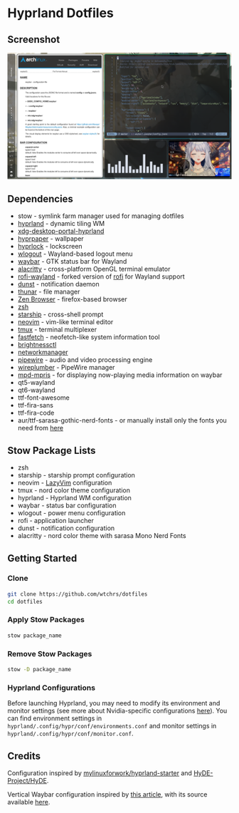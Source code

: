 # Hyprland Dotfiles

## Screenshot

![screenshot](assets/screenshot.png)

## Dependencies

- stow - symlink farm manager used for managing dotfiles
- [hyprland][hyprland] - dynamic tiling WM
- [xdg-desktop-portal-hyprland][xdg-desktop-portal-hyprland]
- [hyprpaper][hyprpaper] - wallpaper
- [hyprlock][hyprlock] - lockscreen
- [wlogout][wlogout] - Wayland-based logout menu
- [waybar][waybar] - GTK status bar for Wayland
- [alacritty][alacritty] - cross-platform OpenGL terminal emulator
- [rofi-wayland][rofi-wayland] - forked version of [rofi][rofi] for Wayland support
- [dunst][dunst] - notification daemon
- [thunar][thunar] - file manager
- [Zen Browser][zen-browser] - firefox-based browser
- [zsh][zsh]
- [starship][starship] - cross-shell prompt
- [neovim][neovim] - vim-like terminal editor
- [tmux][tmux] - terminal multiplexer
- [fastfetch][fastfetch] - neofetch-like system information tool
- [brightnessctl][brightnessctl]
- [networkmanager][networkmanager]
- [pipewire][pipewire] - audio and video processing engine
- [wireplumber][wireplumber] - PipeWire manager
- [mpd-mpris][mpd-mpris] - for displaying now-playing media information on waybar
- qt5-wayland
- qt6-wayland
- ttf-font-awesome
- ttf-fira-sans
- ttf-fira-code
- aur/ttf-sarasa-gothic-nerd-fonts - or manually install only the fonts you need from [here][sarasa-font-release]

## Stow Package Lists

- zsh
- starship - starship prompt configuration
- neovim - [LazyVim][lazyvim] configuration
- tmux - nord color theme configuration
- hyprland - Hyprland WM configuration
- waybar - status bar configuration
- wlogout - power menu configuration
- rofi - application launcher
- dunst - notification configuration
- alacritty - nord color theme with sarasa Mono Nerd Fonts

## Getting Started

### Clone

```sh
git clone https://github.com/wtchrs/dotfiles
cd dotfiles
```

### Apply Stow Packages

```sh
stow package_name
```

### Remove Stow Packages

```sh
stow -D package_name
```

### Hyprland Configurations

Before launching Hyprland, you may need to modify its environment and monitor settings
(see more about Nvidia-specific configurations [here][hyprland-nvidia]).
You can find environment settings in `hyprland/.config/hypr/conf/environments.conf` and
monitor settings in `hyprland/.config/hypr/conf/monitor.conf`.

## Credits

Configuration inspired by [mylinuxforwork/hyprland-starter][hyprland-starter] and [HyDE-Project/HyDE][HyDE].

Vertical Waybar configuration inspired by [this article](https://www.reddit.com/r/unixporn/comments/1caym4z/hyprland_vertical_bar_is_good/), with its source available [here](https://github.com/ketsumashu/nixx/blob/b44665bf6a760eca5660541df9fc95ea57f8bd65/home/waybar/default.nix).


[alacritty]: https://github.com/alacritty/alacritty
[brightnessctl]: https://github.com/Hummer12007/brightnessctl
[dunst]: https://github.com/dunst-project/dunst
[fastfetch]: https://github.com/fastfetch-cli/fastfetch
[HyDE]: https://github.com/HyDE-Project/HyDE
[hyprland]: https://github.com/hyprwm/Hyprland
[hyprland-nvidia]: https://wiki.hyprland.org/Nvidia/
[hyprland-starter]: https://github.com/mylinuxforwork/hyprland-starter
[hyprlock]: https://github.com/hyprwm/hyprlock
[hyprpaper]: https://github.com/hyprwm/hyprpaper
[lazyvim]: https://github.com/LazyVim/LazyVim
[mpd-mpris]: https://github.com/natsukagami/mpd-mpris
[neovim]: https://github.com/neovim/neovim
[networkmanager]: https://networkmanager.dev/
[pipewire]: https://pipewire.org/
[rofi-wayland]: https://github.com/lbonn/rofi
[rofi]: https://github.com/davatorium/rofi
[sarasa-font-release]: https://github.com/jonz94/Sarasa-Gothic-Nerd-Fonts/releases
[starship]: https://github.com/starship/starship
[thunar]: https://github.com/neilbrown/thunar
[tmux]: https://github.com/tmux/tmux
[waybar]: https://github.com/Alexays/Waybar
[wireplumber]: https://pipewire.pages.freedesktop.org/wireplumber/
[wlogout]: https://github.com/ArtsyMacaw/wlogout
[xdg-desktop-portal-hyprland]: https://github.com/hyprwm/xdg-desktop-portal-hyprland
[zen-browser]: https://github.com/zen-browser/desktop
[zsh]: https://github.com/zsh-users/zsh
